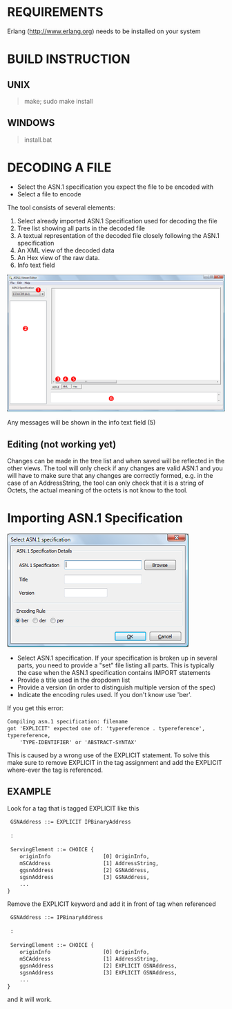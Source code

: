 # REQUIREMENTS
 Erlang (http://www.erlang.org) needs to be installed on your system

# BUILD INSTRUCTION

## UNIX
> make;
> sudo make install 

## WINDOWS
> install.bat

# DECODING A FILE

 * Select the ASN.1 specification you expect the file to be encoded with
 * Select a file to encode
 
The tool consists of several elements:
 1. Select already imported ASN.1 Specification used for decoding the file
 2. Tree list showing all parts in the decoded file
 3. A textual representation of the decoded file closely following the ASN.1
    specification
 4. An XML view of the decoded data
 5. An Hex view of the raw data.
 6. Info text field

![Application View](doc/images/app.png)

Any messages will be shown in the info text field (5)

## Editing (not working yet)
Changes can be made in the tree list and when saved will be reflected in the 
other views. The tool will only check if any changes are valid ASN.1 and you 
will have to make sure that any changes are correctly formed, e.g. in the case
of an AddressString, the tool can only check that it is a string of Octets,
the actual meaning of the octets is not know to the tool. 
 
# Importing ASN.1 Specification

![Import ASN dialog](doc/images/import_asn.png)

 * Select ASN.1 specification. If your specification is broken up in several 
   parts, you need to provide a "set" file listing all parts. This is typically 
   the case when the ASN.1 specification contains IMPORT statements
 * Provide a title used in the dropdown list
 * Provide a version (in order to distinguish multiple version of the spec)
 * Indicate the encoding rules used. If you don't know use 'ber'.

If you get this error:
```
Compiling asn.1 specification: filename
got 'EXPLICIT' expected one of: 'typereference . typereference', typereference, 
    'TYPE-IDENTIFIER' or 'ABSTRACT-SYNTAX'
```

This is caused by a wrong use of the EXPLICIT statement. To solve this make 
sure to remove EXPLICIT in the tag assignment and add the EXPLICIT where-ever 
the tag is referenced.

## EXAMPLE
 
Look for a tag that is tagged EXPLICIT like this

``` 
 GSNAddress ::= EXPLICIT IPBinaryAddress

 :
 
 ServingElement ::= CHOICE {
	originInfo                 [0] OriginInfo,
	mSCAddress                 [1] AddressString,
	ggsnAddress                [2] GSNAddress,
	sgsnAddress                [3] GSNAddress,
	...
}
```

Remove the EXPLICIT keyword  and add it in front of tag  when referenced

```
 GSNAddress ::= IPBinaryAddress

 :
 
 ServingElement ::= CHOICE {
	originInfo                 [0] OriginInfo,
	mSCAddress                 [1] AddressString,
	ggsnAddress                [2] EXPLICIT GSNAddress,
	sgsnAddress                [3] EXPLICIT GSNAddress,
	...
}
```

and it will work.